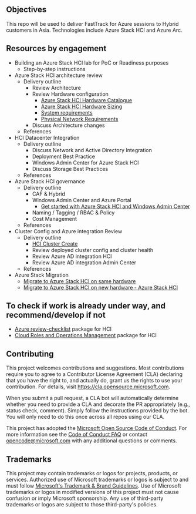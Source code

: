 ## Objectives

This repo will be used to deliver FastTrack for Azure sessions to Hybrid customers in Asia. Technologies include Azure Stack HCI and Azure Arc.

## Resources by engagement

- Building an Azure Stack HCI lab for PoC or Readiness purposes
  - Step-by-step instructions
- Azure Stack HCI architecture review
  - Delivery outline
    - Review Architecture
    - Review Hardware configuration
      - [Azure Stack HCI Hardware Catalogue](https://hcicatalog.azurewebsites.net/#/)
      - [Azure Stack HCI Hardware Sizing](https://azurestackhcisolutions.azure.microsoft.com/#/sizer)
      - [System requirements](https://docs.microsoft.com/en-us/azure-stack/hci/concepts/system-requirements)
      - [Physical Network Requirements](https://docs.microsoft.com/en-us/azure-stack/hci/concepts/physical-network-requirements)
    - Discuss Architecture changes
  - References
- HCI Datacenter Integration
  - Delivery outline
    - Discuss Network and Active Directory Integration
    - Deployment Best Practice 
    - Windows Admin Center for Azure Stack HCI
    - Discuss Storage Best Practices
  - References
- Azure Stack HCI governance
  - Delivery outline
    - CAF & Hybrid
    - Windows Admin Center and Azure Portal
      - [Get started with Azure Stack HCI and Windows Admin Center](https://docs.microsoft.com/en-us/azure-stack/hci/get-started)
    - Naming / Tagging / RBAC & Policy
    - Cost Management
  - References
- Cluster Config and Azure integration Review
  - Delivery outline
    - [HCI Cluster Create](https://docs.microsoft.com/en-us/azure-stack/hci/deploy/deployment-quickstart)
    - Review deployed cluster config and cluster health
    - Review Azure AD integration HCI
    - Review Azure AD integration Admin Center
  - References
 - Azure Stack Migration
    - [Migrate to Azure Stack HCI on same hardware](https://docs.microsoft.com/en-us/azure-stack/hci/deploy/migrate-cluster-same-hardware)
    - [Migrate to Azure Stack HCI on new hardware - Azure Stack HCI](https://docs.microsoft.com/en-us/azure-stack/hci/deploy/migrate-cluster-new-hardware)

## To check if work is already under way, and recommend/develop if not

- [Azure review-checklist](https://github.com/Azure/review-checklists) package for HCI
- [Cloud Roles and Operations Management](https://github.com/Azure/cloud-rolesandops) package for HCI

## Contributing

This project welcomes contributions and suggestions.  Most contributions require you to agree to a
Contributor License Agreement (CLA) declaring that you have the right to, and actually do, grant us
the rights to use your contribution. For details, visit https://cla.opensource.microsoft.com.

When you submit a pull request, a CLA bot will automatically determine whether you need to provide
a CLA and decorate the PR appropriately (e.g., status check, comment). Simply follow the instructions
provided by the bot. You will only need to do this once across all repos using our CLA.

This project has adopted the [Microsoft Open Source Code of Conduct](https://opensource.microsoft.com/codeofconduct/).
For more information see the [Code of Conduct FAQ](https://opensource.microsoft.com/codeofconduct/faq/) or
contact [opencode@microsoft.com](mailto:opencode@microsoft.com) with any additional questions or comments.

## Trademarks

This project may contain trademarks or logos for projects, products, or services. Authorized use of Microsoft 
trademarks or logos is subject to and must follow 
[Microsoft's Trademark & Brand Guidelines](https://www.microsoft.com/en-us/legal/intellectualproperty/trademarks/usage/general).
Use of Microsoft trademarks or logos in modified versions of this project must not cause confusion or imply Microsoft sponsorship.
Any use of third-party trademarks or logos are subject to those third-party's policies.
